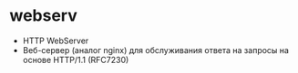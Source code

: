 # webserv

- HTTP WebServer
- Веб-сервер (аналог nginx) для обслуживания ответа на запросы на основе HTTP/1.1 (RFC7230)
